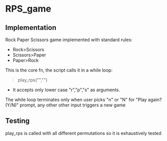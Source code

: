 # RPS_game

## Implementation
Rock Paper Scissors game implemented with standard rules:
* Rock>Scissors
* Scissors>Paper
* Paper>Rock

This is the core fn, the script calls it in a while loop:
> play_rps("","")
* It accepts only lower case "r","p","s" as arguments.

The while loop terminates only when user picks "n" or "N" for "Play again? (Y/N)" prompt, any other other input triggers a new game

## Testing
play_rps is called with all different permutations so it is exhaustively tested
